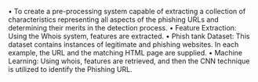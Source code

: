 • To create a pre-processing system capable of extracting a collection of characteristics
representing all aspects of the phishing URLs and determining their merits in the detection
process.
• Feature Extraction: Using the Whois system, features are extracted.
• Phish tank Dataset: This dataset contains instances of legitimate and phishing websites. In
each example, the URL and the matching HTML page are supplied.
• Machine Learning: Using whois, features are retrieved, and then the CNN technique is utilized
to identify the Phishing URL.
